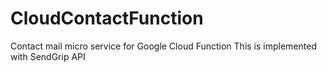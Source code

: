 # CloudContactFunction

Contact mail micro service for Google Cloud Function
This is implemented with SendGrip API
